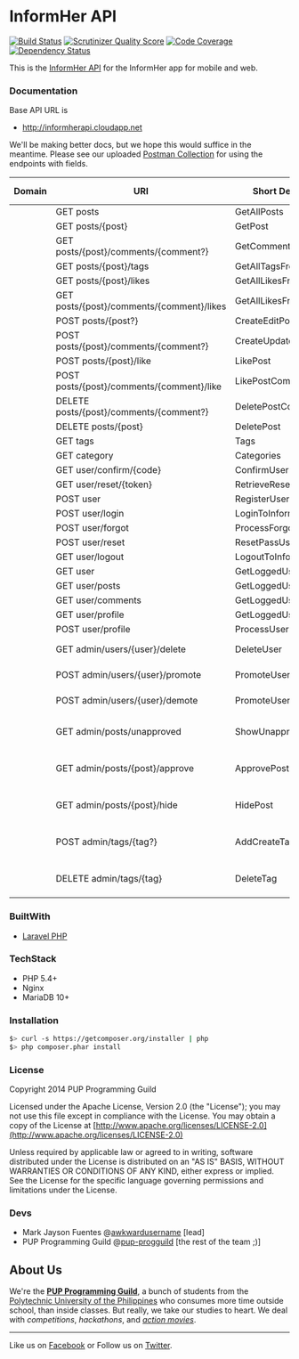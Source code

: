 # InformHer API

[![Build Status](https://travis-ci.org/pup-progguild/InformHerAPI.png)](https://travis-ci.org/pup-progguild/InformHerAPI)
[![Scrutinizer Quality Score](https://scrutinizer-ci.com/g/pup-progguild/InformHerAPI/badges/quality-score.png?s=48c6685d02e8f073abb84040aa40ace2761a9275)](https://scrutinizer-ci.com/g/pup-progguild/InformHerAPI/)
[![Code Coverage](https://scrutinizer-ci.com/g/pup-progguild/InformHerAPI/badges/coverage.png?s=4cfeed62b33b895568ae357d9c22899fb3b1f9fc)](https://scrutinizer-ci.com/g/pup-progguild/InformHerAPI/)
[![Dependency Status](https://www.versioneye.com/user/projects/52f081ccec1375c64f000157/badge.png)](https://www.versioneye.com/user/projects/52f081ccec1375c64f000157)

This is the [InformHer API](https://github.com/pup-progguild/InformHerAPI) for the InformHer app for mobile and web.

### Documentation

Base API URL is

* http://informherapi.cloudapp.net

We'll be making better docs, but we hope this would suffice in the meantime. Please see our uploaded [Postman Collection](https://www.getpostman.com/collections/cc6fb482c594bbb81f07) for using the endpoints with fields.

| Domain | URI                                                      | Short Description      | Action                               | Before Filters                                                         | After Filters |
|--------|----------------------------------------------------------|------------------------|--------------------------------------|------------------------------------------------------------------------|---------------|
|        | GET posts                                                | GetAllPosts            | PostController@index                 |                                                                        |               |
|        | GET posts/{post}                                         | GetPost                | PostController@show                  |                                                                        |               |
|        | GET posts/{post}/comments/{comment?}                     | GetCommentsFromPost    | PostController@comments              |                                                                        |               |
|        | GET posts/{post}/tags                                    | GetAllTagsFromPost     | PostController@tags                  |                                                                        |               |
|        | GET posts/{post}/likes                                   | GetAllLikesFromPost    | PostController@likes                 |                                                                        |               |
|        | GET posts/{post}/comments/{comment}/likes                | GetAllLikesFromComment | PostController@likes                 |                                                                        |               |
|        | POST posts/{post?}                                       | CreateEditPost         | PostController@create_edit           | auth                                                                   |               |
|        | POST posts/{post}/comments/{comment?}                    | CreateUpdateComment    | PostController@create_update_comment | auth                                                                   |               |
|        | POST posts/{post}/like                                   | LikePost               | PostController@like                  | auth                                                                   |               |
|        | POST posts/{post}/comments/{comment}/like                | LikePostComment        | PostController@like                  | auth                                                                   |               |
|        | DELETE posts/{post}/comments/{comment?}                  | DeletePostComment      | PostController@delete_comment        | auth                                                                   |               |
|        | DELETE posts/{post}                                      | DeletePost             | PostController@destroy               | auth                                                                   |               |
|        | GET tags                                                 | Tags                   | TagController@index                  |                                                                        |               |
|        | GET category                                             | Categories             | CategoryController@index             |                                                                        |               |
|        | GET user/confirm/{code}                                  | ConfirmUser            | UserController@getConfirm            |                                                                        |               |
|        | GET user/reset/{token}                                   | RetrieveResetPassToken | UserController@getReset              |                                                                        |               |
|        | POST user											    | RegisterUser	         | UserController@postIndex             |                                                                        |               |
|        | POST user/login									        | LoginToInformHer       | UserController@postLogin             |                                                                        |               |
|        | POST user/forgot										    | ProcessForgotPass      | UserController@postForgot            |                                                                        |               |
|        | POST user/reset 										    | ResetPassUsingToken    | UserController@postReset             |                                                                        |               |
|        | GET user/logout									        | LogoutToInformHer      | UserController@getLogout             |                                                                        |               |
|        | GET user                                                 | GetLoggedUserProps     | UserController@getIndex              |                                                                        |               |
|        | GET user/posts    										| GetLoggedUserPosts     | UserController@getPosts              |                                                                        |               |
|        | GET user/comments										| GetLoggedUserComments  | UserController@getComments           |                                                                        |               |
|        | GET user/profile											| GetLoggedUserProfile   | UserController@getProfile            |                                                                        |               |
|        | POST user/profile										| ProcessUserProfile     | UserController@postProfile           |                                                                        |               |
|        | GET admin/users/{user}/delete                            | DeleteUser             | AdminController@delete_user          | auth, Administrator_Moderator_Response_Expert_923b09                   |               |
|        | POST admin/users/{user}/promote                          | PromoteUser            | AdminController@promote              | auth, Administrator_Moderator_Response_Expert_923b09                   |               |
|        | POST admin/users/{user}/demote                           | PromoteUser            | AdminController@demote               | auth, Administrator_Moderator_Response_Expert_923b09                   |               |
|        | GET admin/posts/unapproved                               | ShowUnapprovedPosts    | AdminController@show_unapproved      | auth, Administrator_Moderator_Response_Expert_923b09, Moderator_c2b025 |               |
|        | GET admin/posts/{post}/approve                           | ApprovePost            | AdminController@show_post            | auth, Administrator_Moderator_Response_Expert_923b09, Moderator_c2b025 |               |
|        | GET admin/posts/{post}/hide                              | HidePost               | AdminController@hide                 | auth, Administrator_Moderator_Response_Expert_923b09, Moderator_c2b025 |               |
|        | POST admin/tags/{tag?}                                   | AddCreateTags          | TagController@create_edit            | auth, Administrator_Moderator_Response_Expert_923b09, Moderator_fc6a28 |               |
|        | DELETE admin/tags/{tag}                                  | DeleteTag              | TagController@destroy                | auth, Administrator_Moderator_Response_Expert_923b09, Moderator_fc6a28 |               |

### BuiltWith

- [Laravel PHP](https://github.com/laravel/laravel)

### TechStack

- PHP 5.4+
- Nginx
- MariaDB 10+

### Installation

```bash
$> curl -s https://getcomposer.org/installer | php
$> php composer.phar install
```

### License

Copyright 2014 PUP Programming Guild

Licensed under the Apache License, Version 2.0 (the "License"); you may not use this file except in compliance with the License.
You may obtain a copy of the License at [http://www.apache.org/licenses/LICENSE-2.0](http://www.apache.org/licenses/LICENSE-2.0)

Unless required by applicable law or agreed to in writing, software distributed under the License is distributed on an "AS IS" BASIS, WITHOUT WARRANTIES OR CONDITIONS OF ANY KIND, either express or implied. See the License for the specific language governing permissions and limitations under the License.

### Devs

- Mark Jayson Fuentes @[awkwardusername](https://github.com/awkwardusername) [lead]
- PUP Programming Guild @[pup-progguild](https://github.com/pup-progguild) [the rest of the team ;)]

About Us
--------

We're the [**PUP Programming Guild**](https://github.com/pup-progguild/), a bunch of students from the [Polytechnic University of the Philippines](http://www.pup.edu.ph) who consumes more time outside school, than inside classes. But really, we take our studies to heart. We deal with *competitions*, *hackathons*, and [*action movies*](http://www.youtube.com/watch?v=Xt_OgYMQFRY).

--------

Like us on [Facebook](https://www.facebook.com/PupProgrammingGuild) or Follow us on [Twitter](https://twitter.com/pup_progguild).
